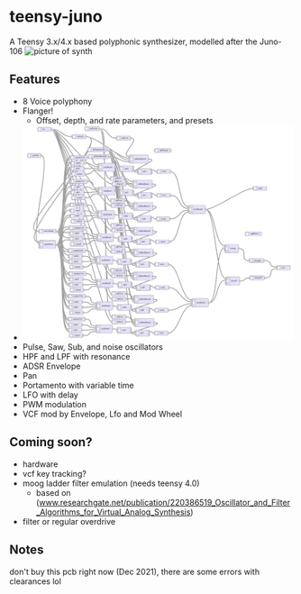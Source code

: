 # teensy-juno
A Teensy 3.x/4.x based polyphonic synthesizer, modelled after the Juno-106
![picture of synth](https://github.com/wang-edward/teensy-juno/blob/main/pics/synth_pog.png)
## Features
- 8 Voice polyphony
- Flanger! 
  - Offset, depth, and rate parameters, and presets
- ![gui architecture](https://github.com/wang-edward/teensy-juno/blob/main/pics/synth_arch_poly.png)
- Pulse, Saw, Sub, and noise oscillators
- HPF and LPF with resonance
- ADSR Envelope
- Pan
- Portamento with variable time
- LFO with delay
- PWM modulation
- VCF mod by Envelope, Lfo and Mod Wheel

## Coming soon?
- hardware
- vcf key tracking?
- moog ladder filter emulation (needs teensy 4.0) 
  - based on (www.researchgate.net/publication/220386519_Oscillator_and_Filter_Algorithms_for_Virtual_Analog_Synthesis)
- filter or regular overdrive
## Notes
don't buy this pcb right now (Dec 2021), there are some errors with clearances lol
